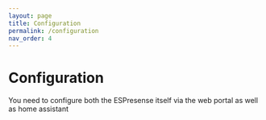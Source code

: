 ```yaml
---
layout: page
title: Configuration
permalink: /configuration
nav_order: 4
---
```


# Configuration

You need to configure both the ESPresense itself via the web portal as well as home assistant
